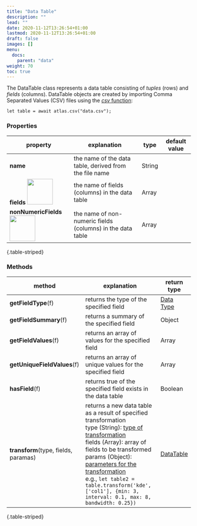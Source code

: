 ```yaml
---
title: "Data Table"
description: ""
lead: ""
date: 2020-11-12T13:26:54+01:00
lastmod: 2020-11-12T13:26:54+01:00
draft: false
images: []
menu:
  docs:
    parent: "data"
weight: 70
toc: true
---
```


The DataTable class represents a data table consisting of _tuples_ (rows) and _fields_ (columns). DataTable objects are created by importing Comma Separated Values (CSV) files using the [_csv_ function](../../global/functions/):

    let table = await atlas.csv("data.csv");

### Properties
| property |  explanation   | type | default value |
| --- | --- | --- | --- |
|**name** | the name of the data table, derived from the file name | String | | 
|**fields** <img width="70px" src="../../readonly.png">| the name of fields (columns) in the data table | Array | | 
| **nonNumericFields** <img width="70px" src="../../readonly.png">| the name of non-numeric fields (columns) in the data table | Array | | 
{.table-striped}

### Methods
| method |  explanation   | return type |
| --- | --- | --- |
| **getFieldType**(f) | returns the type of the specified field | [Data Type](../../global/constants/#data-type) |
| **getFieldSummary**(f) | returns a summary of the specified field | Object | 
| **getFieldValues**(f) | returns an array of values for the specified field | Array | 
| **getUniqueFieldValues**(f) | returns an array of unique values for the specified field | Array | 
| **hasField**(f) | returns true of the specified field exists in the data table | Boolean |
| **transform**(type, fields, paramas) | returns a new data table as a result of specified transformation<br>type (String): [type of transformation](../../global/constants/#data-table-transformation)<br>fields (Array): array of fields to be transformed<br>params (Object): [parameters for the transformation](../../data/datatransform/)<br>e.g., `let table2 = table.transform('kde', ['col1'], {min: 3, interval: 0.1, max: 8, bandwidth: 0.25})` | [DataTable](../data/datatable/) |
{.table-striped}